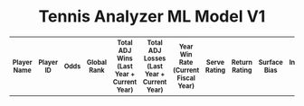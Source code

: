 <h1 style="text-align: center;">Tennis Analyzer ML Model V1</h1>
<table style="font-size: .8em;">
    <tr>
        <th>Player Name</th>
        <th>Player ID</th>
        <th>Odds</th>
        <th>Global Rank</th>
        <th>Total ADJ Wins (Last Year + Current Year)</th>
        <th>Total ADJ Losses (Last Year + Current Year)</th>
        <th>Year Win Rate (Current Fiscal Year)</th>
        <th>Serve Rating</th>
        <th>Return Rating</th>
        <th>Surface Bias</th>
        <th>Indoor/Outdoor Bias</th>
        <th>Common Opponent Win Rate</th>
        <th>Avg Sets in Win</th>
        <th>Avg Sets in Loss</th>
    </tr>
</table>
